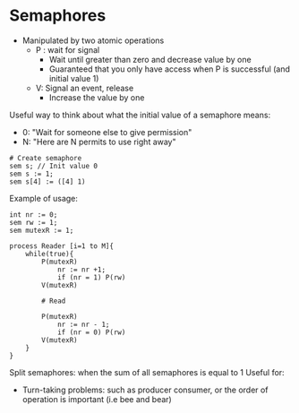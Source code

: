 # Semaphores

- Manipulated by two atomic operations
  - P : wait for signal
    - Wait until greater than zero and decrease value by one 
    - Guaranteed that you only have access when P is successful (and initial value 1)
  - V: Signal an event, release
    - Increase the value by one 

Useful way to think about what the initial value of a semaphore means:
- 0: "Wait for someone else to give permission"
- N: "Here are N permits to use right away"

```text
# Create semaphore 
sem s; // Init value 0 
sem s := 1; 
sem s[4] := ([4] 1) 
```
Example of usage:
```text
int nr := 0; 
sem rw := 1; 
sem mutexR := 1; 

process Reader [i=1 to M]{
    while(true){
        P(mutexR)
            nr := nr +1; 
            if (nr = 1) P(rw)
        V(mutexR)

        # Read

        P(mutexR)
            nr := nr - 1; 
            if (nr = 0) P(rw)
        V(mutexR)
    }
}
```

Split semaphores: when the sum of all semaphores is equal to 1
Useful for: 
- Turn-taking problems: such as producer consumer, or the order of operation is important (i.e bee and bear)